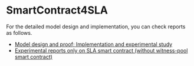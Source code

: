 # SmartContract4SLA

For the detailed model design and implementation, you can check reports as follows.

- [Model design and proof; Implementation and experimental study](https://zh9314.github.io/files/publications/reports/sc4slaReports.pdf)
- [Experimental reports only on SLA smart contract (without witness-pool smart contract)](https://zh9314.github.io/files/publications/reports/SLASmartContractReport.pdf)
